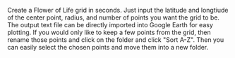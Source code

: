 Create a Flower of Life grid in seconds. Just input the latitude and longtiude of the center point, radius, and number of points you want the grid to be. 
The output text file can be directly imported into Google Earth for easy plotting.
If you would only like to keep a few points from the grid, then rename those points and click on the folder and click "Sort A-Z". Then you can easily select the chosen points and move them into a new folder.
